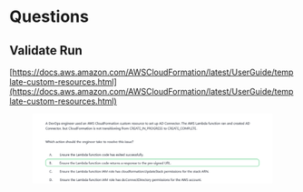 # Questions

## Validate Run

[https://docs.aws.amazon.com/AWSCloudFormation/latest/UserGuide/template-custom-resources.html](https://docs.aws.amazon.com/AWSCloudFormation/latest/UserGuide/template-custom-resources.html)

<figure><img src="../../.gitbook/assets/image (30).png" alt=""><figcaption></figcaption></figure>
